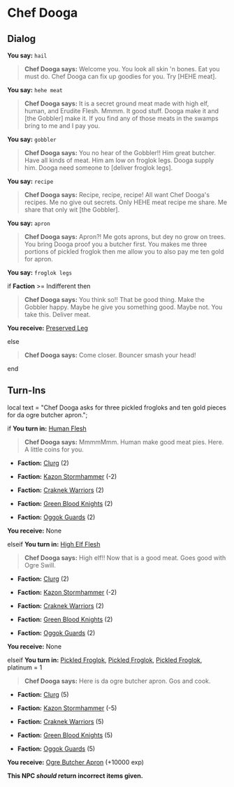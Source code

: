 # Chef Dooga
## Dialog

**You say:** `hail`



>**Chef Dooga says:** Welcome you. You look all skin 'n bones. Eat you must do. Chef Dooga can fix up goodies for you. Try [HEHE meat].

**You say:** `hehe meat`



>**Chef Dooga says:** It is a secret ground meat made with high elf, human, and Erudite Flesh. Mmmm. It good stuff. Dooga make it and [the Gobbler] make it. If you find any of those meats in the swamps bring to me and I pay you.

**You say:** `gobbler`



>**Chef Dooga says:** You no hear of the Gobbler!! Him great butcher. Have all kinds of meat. Him am low on froglok legs. Dooga supply him. Dooga need someone to [deliver froglok legs].

**You say:** `recipe`



>**Chef Dooga says:** Recipe, recipe, recipe!  All want Chef Dooga's recipes.  Me no give out secrets.  Only HEHE meat recipe me share.  Me share that only wit [the Gobbler].

**You say:** `apron`



>**Chef Dooga says:** Apron?! Me gots aprons, but dey no grow on trees. You bring Dooga proof you a butcher first. You makes me three portions of pickled froglok then me allow you to also pay me ten gold for apron.

**You say:** `froglok legs`



if **Faction** >= Indifferent then




>**Chef Dooga says:** You think so!! That be good thing. Make the Gobbler happy. Maybe he give you something good. Maybe not. You take this. Deliver meat.



**You receive:**  [Preserved Leg](/item/13384)


else



>**Chef Dooga says:** Come closer. Bouncer smash your head!

end

## Turn-Ins



local text = "Chef Dooga asks for three pickled frogloks and ten gold pieces for da ogre butcher apron.";




if **You turn in:** [Human Flesh](/item/13364)


>**Chef Dooga says:** MmmmMmm. Human make good meat pies. Here. A little coins for you.





* __Faction:__ [Clurg](/faction/228) (2)



* __Faction:__ [Kazon Stormhammer](/faction/274) (-2)



* __Faction:__ [Craknek Warriors](/faction/232) (2)



* __Faction:__ [Green Blood Knights](/faction/261) (2)



* __Faction:__ [Oggok Guards](/faction/337) (2)






 **You receive:** None 

elseif **You turn in:** [High Elf Flesh](/item/13365)


>**Chef Dooga says:** High elf!! Now that is a good meat.  Goes good with Ogre Swill.





* __Faction:__ [Clurg](/faction/228) (2)



* __Faction:__ [Kazon Stormhammer](/faction/274) (-2)



* __Faction:__ [Craknek Warriors](/faction/232) (2)



* __Faction:__ [Green Blood Knights](/faction/261) (2)



* __Faction:__ [Oggok Guards](/faction/337) (2)





 **You receive:** None 

elseif **You turn in:** [Pickled Froglok](/item/13452), [Pickled Froglok](/item/13452), [Pickled Froglok](/item/13452), platinum = 1


>**Chef Dooga says:** Here is da ogre butcher apron. Gos and cook.





* __Faction:__ [Clurg](/faction/228) (5)



* __Faction:__ [Kazon Stormhammer](/faction/274) (-5)



* __Faction:__ [Craknek Warriors](/faction/232) (5)



* __Faction:__ [Green Blood Knights](/faction/261) (5)



* __Faction:__ [Oggok Guards](/faction/337) (5)





 **You receive:**  [Ogre Butcher Apron](/item/12217) (+10000 exp)

**This NPC *should* return incorrect items given.**





